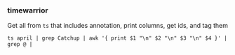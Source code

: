 ### timewarrior

Get all from `ts` that includes annotation, print columns, get ids, and tag them
```
ts april | grep Catchup | awk '{ print $1 "\n" $2 "\n" $3 "\n" $4 }' | grep @ | 
```
